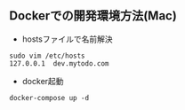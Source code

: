 ## Dockerでの開発環境方法(Mac)

- hostsファイルで名前解決
```
sudo vim /etc/hosts
127.0.0.1  dev.mytodo.com
```

- docker起動
```
docker-compose up -d
```

